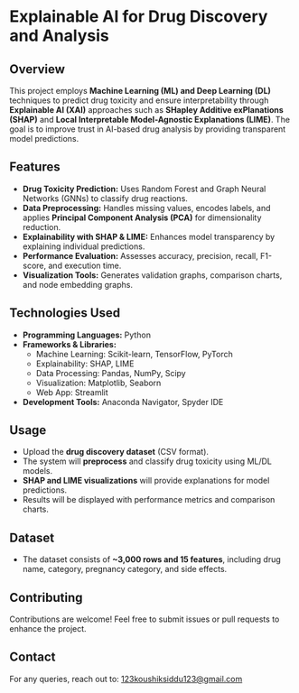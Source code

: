 # Explainable AI for Drug Discovery and Analysis

## Overview
This project employs **Machine Learning (ML) and Deep Learning (DL)** techniques to predict drug toxicity and ensure interpretability through **Explainable AI (XAI)** approaches such as **SHapley Additive exPlanations (SHAP)** and **Local Interpretable Model-Agnostic Explanations (LIME)**. The goal is to improve trust in AI-based drug analysis by providing transparent model predictions.

## Features
- **Drug Toxicity Prediction:** Uses Random Forest and Graph Neural Networks (GNNs) to classify drug reactions.
- **Data Preprocessing:** Handles missing values, encodes labels, and applies **Principal Component Analysis (PCA)** for dimensionality reduction.
- **Explainability with SHAP & LIME:** Enhances model transparency by explaining individual predictions.
- **Performance Evaluation:** Assesses accuracy, precision, recall, F1-score, and execution time.
- **Visualization Tools:** Generates validation graphs, comparison charts, and node embedding graphs.

## Technologies Used
- **Programming Languages:** Python
- **Frameworks & Libraries:**
  - Machine Learning: Scikit-learn, TensorFlow, PyTorch
  - Explainability: SHAP, LIME
  - Data Processing: Pandas, NumPy, Scipy
  - Visualization: Matplotlib, Seaborn
  - Web App: Streamlit
- **Development Tools:** Anaconda Navigator, Spyder IDE

  

## Usage
- Upload the **drug discovery dataset** (CSV format).
- The system will **preprocess** and classify drug toxicity using ML/DL models.
- **SHAP and LIME visualizations** will provide explanations for model predictions.
- Results will be displayed with performance metrics and comparison charts.

## Dataset
- The dataset consists of **~3,000 rows and 15 features**, including drug name, category, pregnancy category, and side effects.

## Contributing
Contributions are welcome! Feel free to submit issues or pull requests to enhance the project.


## Contact
For any queries, reach out to: 123koushiksiddu123@gmail.com

